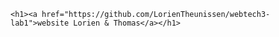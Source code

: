     <h1><a href="https://github.com/LorienTheunissen/webtech3-lab1">website Lorien & Thomas</a></h1>
